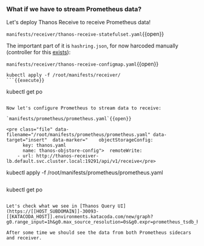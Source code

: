 ### What if we have to stream Prometheus data?

Let's deploy Thanos Receive to receive Prometheus data!

`manifests/receiver/thanos-receive-statefulset.yaml`{{open}}

The important part of it is `hashring.json`, for now harcoded manually (controller for this [exists](https://github.com/observatorium/thanos-receive-controller)):

`manifests/receiver/thanos-receive-configmap.yaml`{{open}}

```
kubectl apply -f /root/manifests/receiver/
```{{execute}}

```
kubectl get po
```{{execute}}

Now let's configure Prometheus to stream data to receive:

`manifests/prometheus/prometheus.yaml`{{open}}

<pre class="file" data-filename="/root/manifests/prometheus/prometheus.yaml" data-target="insert"  data-marker="    objectStorageConfig:
      key: thanos.yaml
      name: thanos-objstore-config">  remoteWrite:
    - url: http://thanos-receiver-lb.default.svc.cluster.local:19291/api/v1/receive</pre>

```
kubectl apply -f /root/manifests/prometheus/prometheus.yaml
```{{execute}}

```
kubectl get po
```{{execute}}

Let's check what we see in [Thanos Query UI](https://[[HOST_SUBDOMAIN]]-30093-[[KATACODA_HOST]].environments.katacoda.com/new/graph?g0.range_input=1h&g0.max_source_resolution=0s&g0.expr=prometheus_tsdb_head_series&g0.tab=0)

After some time we should see the data from both Prometheus sidecars and receiver.
